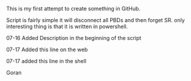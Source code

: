 This is my first attempt to create something in GitHub.

Script is fairly simple
it will disconnect all PBDs and then forget SR.
only interesting thing is that it is written in powershell.

07-16 Added Description in the beginning of the script


07-17 Added this line on the web

07-17 added this line in the shell

Goran 

